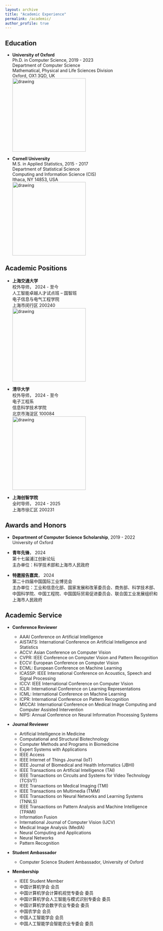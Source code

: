 ```yaml
---
layout: archive
title: "Academic Experience"
permalink: /academic/
author_profile: true
---
```

## Education
* **University of Oxford**   
  Ph.D. in Computer Science, 2019 - 2023  
  Department of Computer Science  
  Mathematical, Physical and Life Sciences Division  
  Oxford, OX1 3QD, UK  
  <a href="http://www.cs.ox.ac.uk/"><img src="https://eveningdong.github.io/images/oxford.png" alt="drawing" width="240px"/></a> 

* **Cornell University**  
  M.S. in Applied Statistics, 2015 - 2017  
  Department of Statistical Science  
  Computing and Information Science (CIS)  
  Ithaca, NY 14853, USA  
  <a href="https://cis.cornell.edu/cornell-computing-information-science/"><img src="https://eveningdong.github.io/images/cis.png" alt="drawing" width="240px"/></a> 

## Academic Positions  
* **上海交通大学**  
  校外导师， 2024 - 至今  
  人工智能卓越人才试点班 – 国智班  
  电子信息与电气工程学院  
  上海市闵行区 200240  
  <a><img src="https://eveningdong.github.io/images/sjtu.png" alt="drawing" width="240px"/></a>

* **清华大学**  
  校外导师， 2024 - 至今  
  电子工程系  
  信息科学技术学院  
  北京市海淀区 100084  
  <a><img src="https://eveningdong.github.io/images/tsinghua.jpg" alt="drawing" width="240px"/></a>  

* **上海创智学院**  
  全时导师， 2024 - 2025  
  上海市徐汇区 200231  
  

## Awards and Honors  
* **Department of Computer Science Scholarship**, 2019 - 2022    
  University of Oxford

* **青年先锋**， 2024  
  第十七届浦江创新论坛  
  主办单位：科学技术部和上海市人民政府     

* **特邀报告嘉宾**， 2024  
  第二十四届中国国际工业博览会  
  主办单位：工业和信息化部、国家发展和改革委员会、商务部、科学技术部、中国科学院、中国工程院、中国国际贸易促进委员会、联合国工业发展组织和上海市人民政府

[//]: # (* **President's PhD Scholarship**, Imperial College London, 2019 - 2023   )

[//]: # (* **FLock PhD Scholarship**, FLock.io, 2022-2023)

## Academic Service  
* **Conference Reviewer**  
  + AAAI Conference on Artificial Intelligence    
  + AISTATS: International Conference on Artificial Intelligence and Statistics  
  + ACCV: Asian Conference on Computer Vision  
  + CVPR: IEEE Conference on Computer Vision and Pattern Recognition  
  + ECCV: European Conference on Computer Vision  
  + ECML: European Conference on Machine Learning    
  + ICASSP: IEEE International Conference on Acoustics, Speech and Signal Processing  
  + ICCV: IEEE International Conference on Computer Vision  
  + ICLR: International Conference on Learning Representations  
  + ICML: International Conference on Machine Learning  
  + ICPR: International Conference on Pattern Recognition  
  + MICCAI: International Conference on Medical Image Computing and Computer Assisted Intervention  
  + NIPS: Annual Conference on Neural Information Processing Systems  


* **Journal Reviewer**  
  + Artificial Intelligence in Medicine
  + Computational and Structural Biotechnology
  + Computer Methods and Programs in Biomedicine  
  + Expert Systems with Applications  
  + IEEE Access  
  + IEEE Internet of Things Journal (IoT)  
  + IEEE Journal of Biomedical and Health Informatics (JBHI)  
  + IEEE Transactions on Artificial Intelligence (TAI)  
  + IEEE Transactions on Circuits and Systems for Video Technology (TCSVT)  
  + IEEE Transactions on Medical Imaging (TMI)  
  + IEEE Transactions on Multimedia (TMM)  
  + IEEE Transactions on Neural Networks and Learning Systems (TNNLS)  
  + IEEE Transactions on Pattern Analysis and Machine Intelligence (TPAMI)  
  + Information Fusion  
  + International Journal of Computer Vision (IJCV)  
  + Medical Image Analysis (MedIA)  
  + Neural Computing and Applications  
  + Neural Networks  
  + Pattern Recognition  


* **Student Ambassador**  
  + Computer Science Student Ambassador, University of Oxford


* **Membership**   
  + IEEE Student Member
  + 中国计算机学会 会员
  + 中国计算机学会计算机视觉专委会 委员  
  + 中国计算机学会人工智能与模式识别专委会 委员  
  + 中国计算机学会数字农业专委会 委员  
  + 中国农学会 会员   
  + 中国人工智能学会 会员  
  + 中国人工智能学会智能农业专委会 委员  